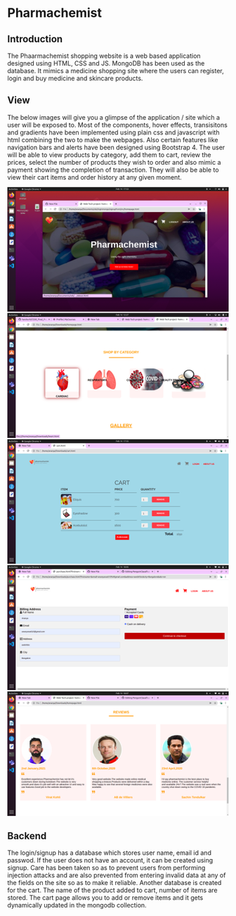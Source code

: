 # Pharmachemist

## Introduction

The Phaarmachemist shopping website is a web based application designed using HTML, CSS and JS. MongoDB has been used as the database. 
It mimics a medicine shopping site where the users can register, login and buy medicine and skincare products.


## View

The below images will give you a glimpse of the application / site which a user will be exposed to. Most of the components, hover effects, transisitons and gradients have been implemented using plain css and javascript with html combining the two to make the webpages. Also certain features like navigation bars and alerts have been designed using Bootstrap 4. The user will be able to view products by category, add them to cart, review the prices, select the number of products they wish to order and also mimic a payment showing the completion of transaction. They will also be able to view their cart items and order history at any given moment.


<img src="1.png" >
<img src="2.png" >
<img src="3.png" >
<img src="4.png" >
<img src="5.png" >



## Backend

The login/signup has a database which stores user name, email id and passwod. If the user does not have an account, it can be created using signup. Care has been taken so as to prevent users from performing injection attacks and are also prevented from entering invalid data at any of the fields on the site so as to make it reliable.
Another database is created for the cart. The name of the product added to cart, number of items are stored. The cart page allows you to add or remove items and it gets dynamically updated in the mongodb collection. 
